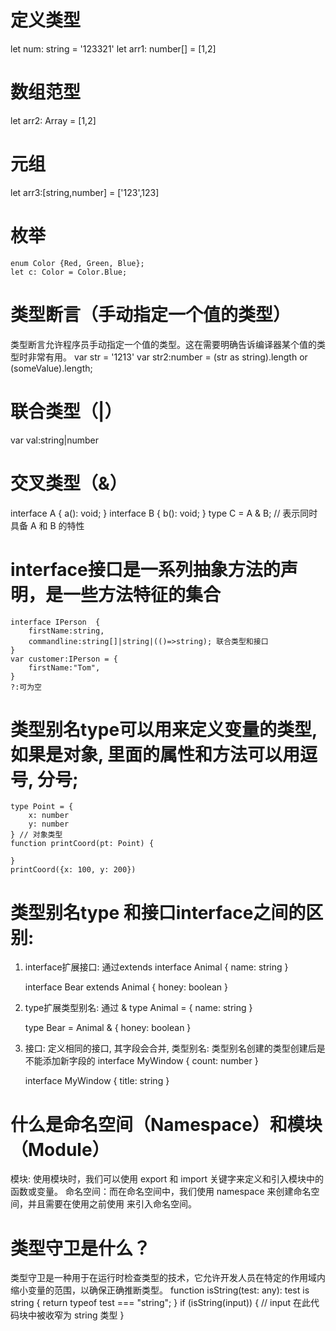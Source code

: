 # 定义类型
let num: string = '123321'
let arr1: number[] = [1,2]

# 数组范型
 let arr2: Array<number> = [1,2] 

# 元组 
let arr3:[string,number] = ['123',123]

# 枚举
    enum Color {Red, Green, Blue};
    let c: Color = Color.Blue;

# 类型断言（手动指定一个值的类型）
类型断言允许程序员手动指定一个值的类型。这在需要明确告诉编译器某个值的类型时非常有用。
    var str = '1213' 
    var str2:number = (str as string).length or (<string>someValue).length;

# 联合类型（|）
 var val:string|number 
 
# 交叉类型（&）
interface A {
  a(): void;
}
interface B {
  b(): void;
}
type C = A & B; // 表示同时具备 A 和 B 的特性

# interface接口是一系列抽象方法的声明，是一些方法特征的集合
    interface IPerson  { 
        firstName:string,
        commandline:string[]|string|(()=>string); 联合类型和接口
    }
    var customer:IPerson = { 
        firstName:"Tom",
    } 
    ?:可为空

# 类型别名type可以用来定义变量的类型,如果是对象, 里面的属性和方法可以用逗号, 分号;
    type Point = {
        x: number
        y: number
    } // 对象类型
    function printCoord(pt: Point) {
    
    }
    printCoord({x: 100, y: 200})

# 类型别名type 和接口interface之间的区别:
1. interface扩展接口: 通过extends
   interface Animal {
    name: string
    }
    
    interface Bear extends Animal {
        honey: boolean
    }
2. ​type扩展类型别名: 通过 &
    type Animal  = {
        name: string
    }
    
    type Bear = Animal & {
        honey: boolean
    }
3. 接口: 定义相同的接口, 其字段会合并,​ 类型别名: 类型别名创建的类型创建后是不能添加新字段的
    interface MyWindow {
        count: number
    }
    
    interface MyWindow {
        title: string
    }

# 什么是命名空间（Namespace）和模块（Module） 
模块: 使用模块时，我们可以使用 export 和 import 关键字来定义和引入模块中的函数或变量。
命名空间：而在命名空间中，我们使用 namespace 来创建命名空间，并且需要在使用之前使用  <reference path="file.ts" /> 来引入命名空间。

# 类型守卫是什么？
类型守卫是一种用于在运行时检查类型的技术，它允许开发人员在特定的作用域内缩小变量的范围，以确保正确推断类型。
function isString(test: any): test is string {
  return typeof test === "string";
}
if (isString(input)) {
  // input 在此代码块中被收窄为 string 类型
}